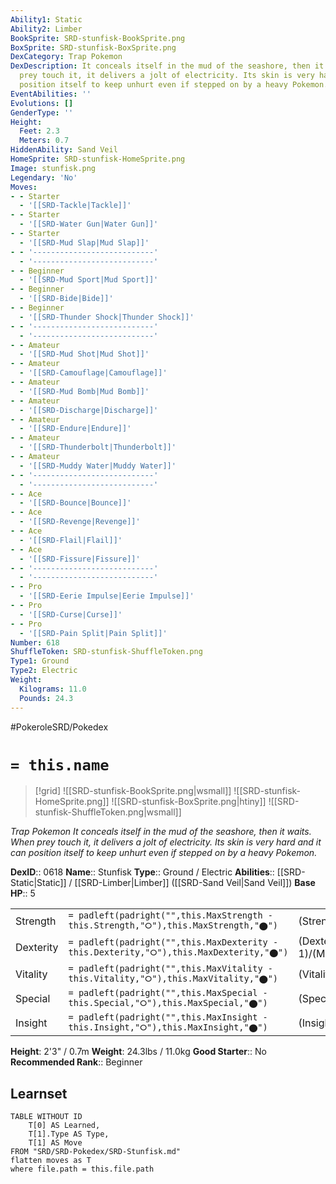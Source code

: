 ```yaml
---
Ability1: Static
Ability2: Limber
BookSprite: SRD-stunfisk-BookSprite.png
BoxSprite: SRD-stunfisk-BoxSprite.png
DexCategory: Trap Pokemon
DexDescription: It conceals itself in the mud of the seashore, then it waits. When
  prey touch it, it delivers a jolt of electricity. Its skin is very hard and it can
  position itself to keep unhurt even if stepped on by a heavy Pokemon.
EventAbilities: ''
Evolutions: []
GenderType: ''
Height:
  Feet: 2.3
  Meters: 0.7
HiddenAbility: Sand Veil
HomeSprite: SRD-stunfisk-HomeSprite.png
Image: stunfisk.png
Legendary: 'No'
Moves:
- - Starter
  - '[[SRD-Tackle|Tackle]]'
- - Starter
  - '[[SRD-Water Gun|Water Gun]]'
- - Starter
  - '[[SRD-Mud Slap|Mud Slap]]'
- - '---------------------------'
  - '---------------------------'
- - Beginner
  - '[[SRD-Mud Sport|Mud Sport]]'
- - Beginner
  - '[[SRD-Bide|Bide]]'
- - Beginner
  - '[[SRD-Thunder Shock|Thunder Shock]]'
- - '---------------------------'
  - '---------------------------'
- - Amateur
  - '[[SRD-Mud Shot|Mud Shot]]'
- - Amateur
  - '[[SRD-Camouflage|Camouflage]]'
- - Amateur
  - '[[SRD-Mud Bomb|Mud Bomb]]'
- - Amateur
  - '[[SRD-Discharge|Discharge]]'
- - Amateur
  - '[[SRD-Endure|Endure]]'
- - Amateur
  - '[[SRD-Thunderbolt|Thunderbolt]]'
- - Amateur
  - '[[SRD-Muddy Water|Muddy Water]]'
- - '---------------------------'
  - '---------------------------'
- - Ace
  - '[[SRD-Bounce|Bounce]]'
- - Ace
  - '[[SRD-Revenge|Revenge]]'
- - Ace
  - '[[SRD-Flail|Flail]]'
- - Ace
  - '[[SRD-Fissure|Fissure]]'
- - '---------------------------'
  - '---------------------------'
- - Pro
  - '[[SRD-Eerie Impulse|Eerie Impulse]]'
- - Pro
  - '[[SRD-Curse|Curse]]'
- - Pro
  - '[[SRD-Pain Split|Pain Split]]'
Number: 618
ShuffleToken: SRD-stunfisk-ShuffleToken.png
Type1: Ground
Type2: Electric
Weight:
  Kilograms: 11.0
  Pounds: 24.3
---
```


#PokeroleSRD/Pokedex

# `= this.name`

> [!grid]
> ![[SRD-stunfisk-BookSprite.png|wsmall]]
> ![[SRD-stunfisk-HomeSprite.png]]
> ![[SRD-stunfisk-BoxSprite.png|htiny]]
> ![[SRD-stunfisk-ShuffleToken.png|wsmall]]


*Trap Pokemon*
*It conceals itself in the mud of the seashore, then it waits. When prey touch it, it delivers a jolt of electricity. Its skin is very hard and it can position itself to keep unhurt even if stepped on by a heavy Pokemon.*

**DexID**:: 0618
**Name**:: Stunfisk
**Type**:: Ground / Electric
**Abilities**:: [[SRD-Static|Static]] / [[SRD-Limber|Limber]] ([[SRD-Sand Veil|Sand Veil]])
**Base HP**:: 5

|           |                                                                                        |                                          |
| --------- | -------------------------------------------------------------------------------------- | ---------------------------------------- |
| Strength  | `= padleft(padright("",this.MaxStrength - this.Strength,"⭘"),this.MaxStrength,"⬤")`    | (Strength::2)/(MaxStrength::4)   |
| Dexterity | `= padleft(padright("",this.MaxDexterity - this.Dexterity,"⭘"),this.MaxDexterity,"⬤")` | (Dexterity:: 1)/(MaxDexterity::3) |
| Vitality  | `= padleft(padright("",this.MaxVitality - this.Vitality,"⭘"),this.MaxVitality,"⬤")`    | (Vitality::2)/(MaxVitality::5)   |
| Special   | `= padleft(padright("",this.MaxSpecial - this.Special,"⭘"),this.MaxSpecial,"⬤")`       | (Special::2)/(MaxSpecial::5)     |
| Insight   | `= padleft(padright("",this.MaxInsight - this.Insight,"⭘"),this.MaxInsight,"⬤")`       | (Insight::3)/(MaxInsight::6)     |

**Height**: 2'3" / 0.7m
**Weight**: 24.3lbs / 11.0kg
**Good Starter**:: No
**Recommended Rank**:: Beginner

## Learnset

```dataview
TABLE WITHOUT ID
    T[0] AS Learned,
    T[1].Type AS Type,
    T[1] AS Move
FROM "SRD/SRD-Pokedex/SRD-Stunfisk.md"
flatten moves as T
where file.path = this.file.path
```
